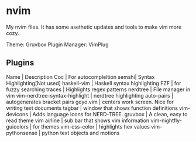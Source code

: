 # nvim
[](screenshot.png)

My nvim files. It has some asethetic updates and tools to make vim more cozy. 

Theme: Gruvbox
Plugin Manager: VimPlug

## Plugins

Name | Description
Coc | For autocompleltion 
semshi| Syntax Highlighting[Not used]
haskell-vim | Haskell syntax highlighting
FZF | for fuzzy searching
traces | Highlights regex patterns
nerdtree | File manager in vim
vim-nerdtree-syntax-highlight | nerdtree highlighting
auto-pairs | autogenerates bracket pairs
goyo.vim | centers work screen. Nice for writing text documents
tagbar | window that shows function definitions
vim-devicons | Adds language icons for NERD-TREE.
gruvbox | A clean, easy to read theme
vim airline | sub bar that shows vim information
vim-nightfly-guicolors | for themes
vim-css-color | highlights hex values
vim-pythonsense | python text objects and motions






